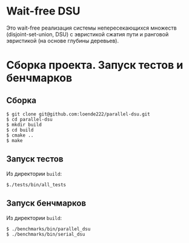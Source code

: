 # Wait-free DSU

Это wait-free реализация системы непересекающихся множеств (disjoint-set-union, DSU) с эвристикой сжатия пути и ранговой эвристикой (на основе глубины деревьев).

# Сборка проекта. Запуск тестов и бенчмарков

## Сборка
```
$ git clone git@github.com:loende222/parallel-dsu.git
$ cd parallel-dsu
$ mkdir build
$ cd build
$ cmake ..
$ make
```


## Запуск тестов

Из директории `build`:
```
$./tests/bin/all_tests
```

## Запуск бенчмарков
Из директории `build`:
```
$ ./benchmarks/bin/parallel_dsu
$ ./benchmarks/bin/serial_dsu
```
